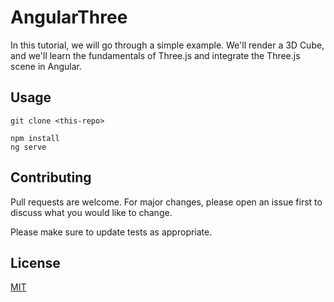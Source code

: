 # AngularThree

In this tutorial, we will go through a simple example. We'll render a 3D Cube, and we'll learn the fundamentals of Three.js and integrate the Three.js scene in Angular.

## Usage
```
git clone <this-repo>

npm install
ng serve

```

## Contributing
Pull requests are welcome. For major changes, please open an issue first to discuss what you would like to change.

Please make sure to update tests as appropriate.

## License
[MIT](https://choosealicense.com/licenses/mit/)
